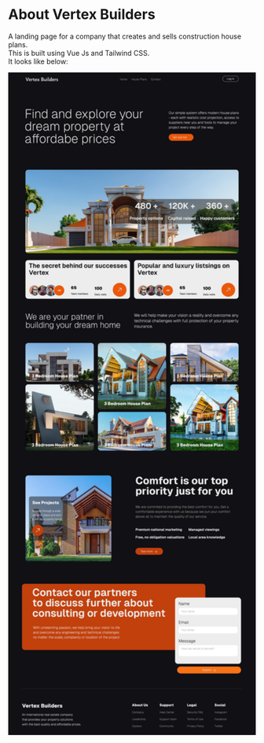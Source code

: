 # About Vertex Builders
A landing page for a company that creates and sells construction house plans. \
This is built using Vue Js and Tailwind CSS. \
It looks like below:

<img src="screens/vertex.jpg" width="900"/>
